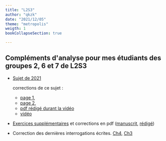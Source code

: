 ```yaml
---
title: "L2S3"
author: "qkzk"
date: "2021/12/05"
theme: "metropolis"
weigth: 1
bookCollapseSection: true

---
```


## Compléments d'analyse pour mes étudiants des groupes 2, 6 et 7 de L2S3 

* [Sujet de 2021](./Sujet_examen_Janvier_2021_Analyse_L2_section_1.pdf) 
    
    corrections de ce sujet :
    - [page 1](./correction_exam_L2_section_1_p1.jpeg), 
    - [page 2](./correction_exam_L2_section_1_p2.jpeg), 
    - [pdf rédigé durant la vidéo](./L2S3_Correction_2021.pdf) 
    - [vidéo](https://www.youtube.com/watch?v=iANVWiG9ubA)
* [Exercices supplémentaires](./exercices_supplementaires.pdf) et corrections en pdf ([manuscrit](./L2S3_Correction_exos_supplémentaires.pdf), [rédigé](./exercices_supplementaires_correction.pdf))

* Correction des dernières interrogations écrites. [Ch4](./2022-ie2_v3_corr.pdf), [Ch3](./2022-ie2_corr.pdf)
